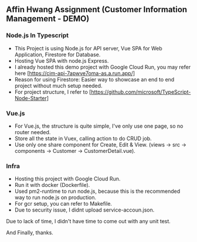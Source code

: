 ## Affin Hwang Assignment (Customer Information Management - DEMO)

### Node.js In Typescript
- This Project is using Node.js for API server, Vue SPA for Web Application, Firestore for Database.
- Hosting Vue SPA with node.js Express.
- I already hosted this demo project with Google Cloud Run, you may refer here [https://cim-api-7apwve7oma-as.a.run.app/]
- Reason for using Firestore: Easier way to showcase an end to end project without much setup needed.
- For project structure, I refer to [https://github.com/microsoft/TypeScript-Node-Starter]

### Vue.js
- For Vue.js, the structure is quite simple, I've only use one page, so no router needed.
- Store all the state in Vuex, calling action to do CRUD job.
- Use only one share component for Create, Edit & View. (views -> src -> components -> Customer -> CustomerDetail.vue).

### Infra
- Hosting this project with Google Cloud Run.
- Run it with docker (Dockerfile).
- Used pm2-runtime to run node.js, because this is the recommended way to run node.js on production.
- For gcr setup, you can refer to Makefile.
- Due to security issue, I didnt upload service-accoun.json.

Due to lack of time, I didn't have time to come out with any unit test.

And Finally, thanks.


